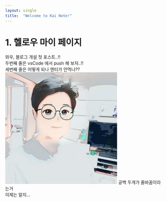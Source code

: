 ```yaml
---
layout: single
title:  "Welcome to Kai Note!"
---
```


# 1. 헬로우 마이 페이지

와우, 블로그 개설 첫 포스트..!!  
두번째 줄은 vsCode 에서 push 해 보자..!!  
세번째 줄은 어떻게 되나 엔터가 안먹나??  
![](./images/2022-09-29-01-44-01.png)
공백 두개가 줄바꿈이라는거  
이제는 알지...  
